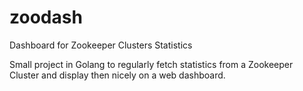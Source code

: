 # zoodash
Dashboard for Zookeeper Clusters Statistics

Small project in Golang to regularly fetch statistics from a Zookeeper Cluster and display then nicely on a web dashboard.
